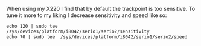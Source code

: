 When using my X220 I find that by default the trackpoint is too sensitive.
To tune it more to my liking I decrease sensitivity and speed like so:
```
echo 120 | sudo tee  /sys/devices/platform/i8042/serio1/serio2/sensitivity 
echo 70 | sudo tee  /sys/devices/platform/i8042/serio1/serio2/speed 
```
